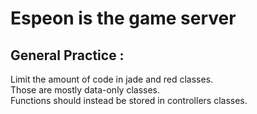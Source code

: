 # Espeon is the game server

## General Practice :

Limit the amount of code in jade and red classes.  
Those are mostly data-only classes.  
Functions should instead be stored in controllers classes.
